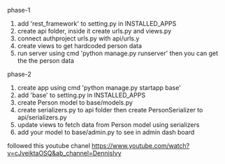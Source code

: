 phase-1
1. add 'rest_framework' to setting.py in INSTALLED_APPS
2. create api folder, inside it create urls.py and views.py
3. connect authproject urls.py with api/urls.y
4. create views to get hardcoded person data
5. run server using cmd 'python manage.py runserver' then you can get the the person data 

phase-2
1. create app using cmd 'python manage.py startapp base' 
2. add 'base' to setting.py in INSTALLED_APPS
3. create Person model to base/models.py
4. create serializers.py to api folder then create PersonSerializer to api/serializers.py
5. update views to fetch data from Person model using serializers
6. add your model to base/admin.py to see in admin dash board


followed this youtube chanel
https://www.youtube.com/watch?v=cJveiktaOSQ&ab_channel=DennisIvy